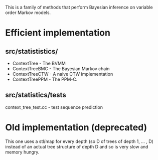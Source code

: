 This is a family of methods that perform Bayesian inference on variable order Markov models.

# Efficient implementation #

## src/statististics/ ##

  * ContextTree - The BVMM
  * ContextTreeBMC - The Bayesian Markov chain
  * ContextTreeCTW - A naive CTW implementation
  * ContextTreePPM - The PPM-C.

## src/statistics/tests ##

context\_tree\_test.cc - test sequence prediction

# Old implementation (deprecated) #

This one uses a stl/map for every depth (so D of trees of depth 1, ... , D) instead of an actual tree structure of depth D and so is very slow and memory hungry.